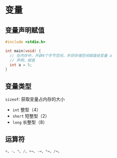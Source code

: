 # 变量

## 变量声明赋值

```c++
#include <stdio.h>

int main(void) {
  // 在内存中，开辟4个字节空间，并将存储空间赋值给变量 a
  // 声明，赋值
  int a = 5;
}

```

## 变量类型

`sizeof`: 获取变量占内存的大小

- `int`   整型（4）
- `short` 短整型（2）
- `long`  长整型（8）


## 运算符

```c
+、-、*、/、+=、-=、*=、/=、
```
